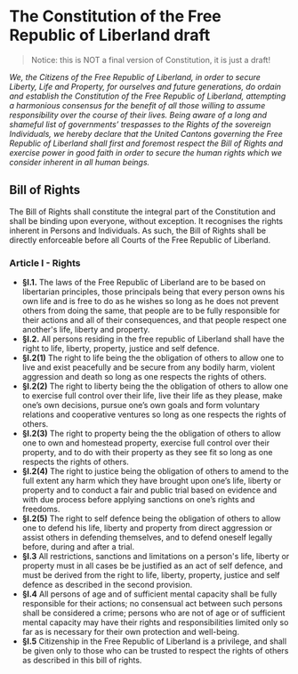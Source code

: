 # The Constitution of the Free Republic of Liberland draft

> Notice: this is NOT a final version of Constitution, it is just a draft!

*We, the Citizens of the Free Republic of Liberland, in order to secure Liberty, Life and Property, for ourselves and future generations, do ordain and establish the Constitution of the Free Republic of Liberland, attempting a harmonious consensus for the benefit of all those willing to assume responsibility over the course of their lives. Being aware of a long and shameful list of governments’ trespasses to the Rights of the sovereign Individuals, we hereby declare that the United Cantons governing the Free Republic of Liberland shall first and foremost respect the Bill of Rights and exercise power in good faith in order to secure the human rights which we consider inherent in all human beings.* 

## Bill of Rights

The Bill of Rights shall constitute the integral part of the Constitution and shall be binding upon everyone, without exception. It recognises the rights inherent in Persons and Individuals. As such, the Bill of Rights shall be directly enforceable before all Courts of the Free Republic of Liberland.

### Article I - Rights

* **§I.1.** The laws of the Free Republic of Liberland are to be based on libertarian principles, those principals being that every person owns his own life and is free to do as he wishes so long as he does not prevent others from doing the same, that people are to be fully responsible for their actions and all of their consequences, and that people respect one another's life, liberty and 
property.
* **§I.2.** All persons residing in the free republic of Liberland shall have the right to life, liberty, property, justice and self defence.  
 * **§I.2(1)**  The right to life being the the obligation of others to allow one to live and exist peacefully and be secure from any bodily harm, violent aggression and death so long as one respects the rights of others.    
 * **§I.2(2)**  The right to liberty being the the obligation of others to allow one to exercise full control over their life, live their life as they please, make one’s own decisions, pursue one’s own goals and form voluntary relations and cooperative ventures so long as one respects the rights of others.       
 * **§I.2(3)**  The right to property being the the obligation of others to allow one to own and homestead property, exercise full control over their property, and to do with their property as they see fit so long as one respects the rights of others.
 * **§I.2(4)** The right to justice being the obligation of others to amend to the full extent any harm which they have brought upon one’s life, liberty or property and to conduct a fair and public trial based on evidence and with due process before applying sanctions on one’s rights and freedoms.
 * **§I.2(5)** The right to self defence being the obligation of others to allow one to defend his life, liberty and property from direct aggression or assist others in defending themselves, and to defend oneself legally before, during and after a trial.          
* **§I.3**  All restrictions, sanctions and limitations on a person's life, liberty or property must in all cases be be justified as an act of self defence, and must be derived from the right to life, liberty, property, justice and self defence as described in the second provision. 
* **§I.4** All persons of age and of sufficient mental capacity shall be fully responsible for their actions; no consensual act between such persons shall be considered a crime; persons who are not of age or of sufficient mental capacity may have their rights and responsibilities limited only so far as is necessary for their own protection and well-being.
* **§I.5** Citizenship in the Free Republic of Liberland is a privilege, and shall be given only to those who can be trusted to respect the rights of others as described in this bill of rights.      



